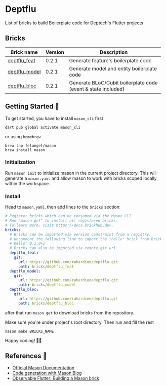 # Deptflu

List of bricks to build Boilerplate code for Deptech's Flutter projects

## Bricks

| Brick name           | Version               | Description                                         |
|----------------------|-----------------------|-----------------------------------------------------|
| [deptflu_feat](https://github.com/rahardien/deptflu/tree/master/bricks/deptflu_feat)         | 0.2.1                 | Generate feature's boilerplate code                 |
| [deptflu_model](https://github.com/rahardien/deptflu/tree/master/bricks/deptflu_model)        | 0.2.1                 | Generate model and entity boilerplate code                 |
| [deptflu_bloc](https://github.com/rahardien/deptflu/tree/master/bricks/deptflu_bloc)         | 0.2.1                 | Generate BLoC/Cubit boilerplate code (event & state included)                  |

## Getting Started 🚀

To get started, you have to install `mason_cli` first

```shell
dart pub global activate mason_cli
```

or using `homebrew`

```shell
brew tap felangel/mason
brew install mason
```

### Initialization

Run `mason init` to initialize mason in the current project directory. This will generate a `mason.yaml` and allow mason to work with bricks scoped locally within the workspace.

### Install

Head to `mason.yaml`, then add lines to the `bricks` section:

```yaml
# Register bricks which can be consumed via the Mason CLI.
# Run "mason get" to install all registered bricks.
# To learn more, visit https://docs.brickhub.dev.
bricks:
  # Bricks can be imported via version constraint from a registry.
  # Uncomment the following line to import the "hello" brick from BrickHub.
  # hello: 0.1.0+1
  # Bricks can also be imported via remote git url.
  deptflu_feat:
    git:
      url: https://github.com/rahardien/deptflu.git
      path: bricks/deptflu_feat
  deptflu_model:
    git:
      url: https://github.com/rahardien/deptflu.git
      path: bricks/deptflu_model
  deptflu_bloc:
    git:
      url: https://github.com/rahardien/deptflu.git
      path: bricks/deptflu_bloc
```

after that run `mason get` to download bricks from the repository.

Make sure you're under project's root directory. Then run and fill the rest

```shell
mason make BRICKS_NAME 
```

Happy coding! 🥳🎉

## References 📕

- [Official Mason Documentation][2]
- [Code generation with Mason Blog][3]
- [Observable Flutter: Building a Mason brick][6]

[2]: https://docs.brickhub.dev
[3]: https://verygood.ventures/blog/code-generation-with-mason
[6]: https://youtu.be/o8B1EfcUisw
